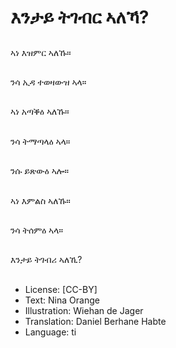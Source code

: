 # እንታይ ትገብር ኣለኻ?

##
ኣነ እዝምር ኣለኹ።

##
ንሳ ኢዳ ተወዛውዝ ኣላ።

##
ኣነ አጣቕዕ ኣለኹ።

##
ንሳ ትማጣላዕ ኣላ።

##
ንሱ ይጽውዕ ኣሎ።

##
ኣነ እምልስ ኣለኹ።

##
ንሳ ትሰምዕ ኣላ።

##
እንታይ ትገብሪ ኣለኺ?

##
* License: [CC-BY]
* Text: Nina Orange
* Illustration: Wiehan de Jager
* Translation: Daniel Berhane Habte
* Language: ti
